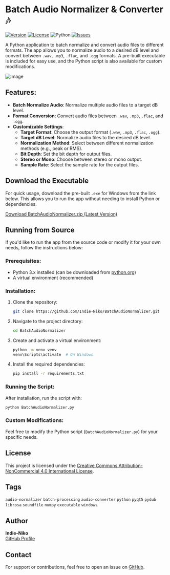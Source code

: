 # Batch Audio Normalizer & Converter 🎶
[![Version](https://img.shields.io/github/v/release/Indie-Niko/BatchAudioNormalizer?display_name=release)](https://github.com/Indie-Niko/BatchAudioNormalizer/releases/latest)
[![License](https://img.shields.io/github/license/Indie-Niko/BatchAudioNormalizer)](https://github.com/Indie-Niko/BatchAudioNormalizer/blob/main/LICENSE)
![Python](https://img.shields.io/badge/python-3670A0?style=for-the-badge&logo=python&logoColor=ffdd54)
[![Issues](https://img.shields.io/github/issues/Indie-Niko/BatchAudioNormalizer)](https://github.com/Indie-Niko/BatchAudioNormalizer/issues)

A Python application to batch normalize and convert audio files to different formats. The app allows you to normalize audio to a desired dB level and convert between `.wav`, `.mp3`, `.flac`, and `.ogg` formats. A pre-built executable is included for easy use, and the Python script is also available for custom modifications.

![image](https://github.com/user-attachments/assets/03527d83-3e97-4b55-ad9b-cc52a915608b)

## Features:
- **Batch Normalize Audio**: Normalize multiple audio files to a target dB level.
- **Format Conversion**: Convert audio files between `.wav`, `.mp3`, `.flac`, and `.ogg`.
- **Customizable Settings**:
  - **Target Format**: Choose the output format (`.wav`, `.mp3`, `.flac`, `.ogg`).
  - **Target dB Level**: Normalize audio files to the desired dB level.
  - **Normalization Method**: Select between different normalization methods (e.g., peak or RMS).
  - **Bit Depth**: Set the bit depth for output files.
  - **Stereo or Mono**: Choose between stereo or mono output.
  - **Sample Rate**: Select the sample rate for the output files.



## Download the Executable
For quick usage, download the pre-built `.exe` for Windows from the link below. This allows you to run the app without needing to install Python or dependencies.

[Download BatchAudioNormalizer.zip (Latest Version)](https://github.com/Indie-Niko/BatchAudioNormalizer/releases/download/Latest/BatchAudioNormalizer.zip)

## Running from Source
If you'd like to run the app from the source code or modify it for your own needs, follow the instructions below:

### Prerequisites:
- Python 3.x installed (can be downloaded from [python.org](https://www.python.org/))
- A virtual environment (recommended)

### Installation:
1. Clone the repository:
   ```sh
   git clone https://github.com/Indie-Niko/BatchAudioNormalizer.git
   ```

2. Navigate to the project directory:
   ```sh
   cd BatchAudioNormalizer
   ```

3. Create and activate a virtual environment:
   ```sh
   python -m venv venv
   venv\Scripts\activate  # On Windows
   ```

4. Install the required dependencies:
   ```sh
   pip install -r requirements.txt
   ```

### Running the Script:
After installation, run the script with:
```sh
python BatchAudioNormalizer.py
```

### Custom Modifications:
Feel free to modify the Python script (`BatchAudioNormalizer.py`) for your specific needs.

## License
This project is licensed under the [Creative Commons Attribution-NonCommercial 4.0 International License](https://creativecommons.org/licenses/by-nc/4.0/).

## Tags
`audio-normalizer` `batch-processing` `audio-converter` `python` `pyqt5` `pydub` `librosa` `soundfile` `numpy` `executable` `windows`

## Author
**Indie-Niko**  
[GitHub Profile](https://github.com/Indie-Niko)

## Contact
For support or contributions, feel free to open an issue on [GitHub](https://github.com/Indie-Niko/BatchAudioNormalizer/issues).
